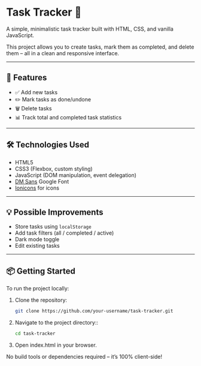 # Task Tracker 📝

A simple, minimalistic task tracker built with HTML, CSS, and vanilla JavaScript.

This project allows you to create tasks, mark them as completed, and delete them – all in a clean and responsive interface.

---

## 🚀 Features

- ✅ Add new tasks
- ✏️ Mark tasks as done/undone
- 🗑️ Delete tasks
- 📊 Track total and completed task statistics

---


## 🛠️ Technologies Used

- HTML5
- CSS3 (Flexbox, custom styling)
- JavaScript (DOM manipulation, event delegation)
- [DM Sans](https://fonts.google.com/specimen/DM+Sans) Google Font
- [Ionicons](https://ionic.io/ionicons) for icons

---

## 💡 Possible Improvements

- Store tasks using `localStorage`
- Add task filters (all / completed / active)
- Dark mode toggle
- Edit existing tasks

---

## 📦 Getting Started

To run the project locally:

1. Clone the repository:
   ```bash
   git clone https://github.com/your-username/task-tracker.git
2. Navigate to the project directory::
   ```bash
   cd task-tracker
3. Open index.html in your browser.

No build tools or dependencies required – it’s 100% client-side!
